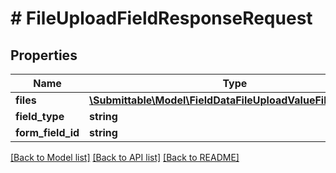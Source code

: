 # # FileUploadFieldResponseRequest

## Properties

Name | Type | Description | Notes
------------ | ------------- | ------------- | -------------
**files** | [**\Submittable\Model\FieldDataFileUploadValueFileRequest[]**](FieldDataFileUploadValueFileRequest.md) |  | [optional]
**field_type** | **string** |  |
**form_field_id** | **string** |  |

[[Back to Model list]](../../README.md#models) [[Back to API list]](../../README.md#endpoints) [[Back to README]](../../README.md)
